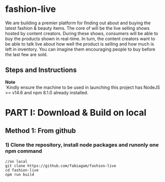# fashion-live
We are  building a premier platform for finding out about and buying the latest fashion &amp; beauty items. The core of will be the live selling shows hosted by content creators. During these shows, consumers will be able to buy the products shown in real-time. In turn, the content creators want to be able to talk live about how well the product is selling and how much is left in inventory. You can imagine them encouraging people to buy before the last few are sold.

## Steps and Instructions

**Note**  
`Kindly ensure the machine to be used in launching this project  has NodeJS >= v14.6 and npm 8.1.0 already installed.

# PART I: Download & Build on local

## Method 1: From github
### 1) Clone the repository, install node packages  and runonly one npm command

``` 
//on local
git clone https://github.com/fabiagam/fashion-live
cd fashion-live
npm run build
```
